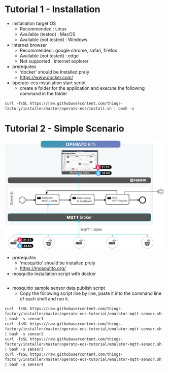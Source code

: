 # Tutorial 1 - Installation

- installation target OS
  - Recommended : Linux
  - Available (tested) : MacOS
  - Available (not tested) : Windows
- internet browser
  - Recommended : google chrome, safari, firefox
  - Available (not tested) : edge
  - Not supported : internet explorer
- prerequites
  - ‘docker' should be Installed prely
  - https://www.docker.com/
- operato-ecs installation start script
  - create a folder for the application and execute the following command in the folder

```
curl -fsSL https://raw.githubusercontent.com/things-factory/installer/master/operato-ecs/install.sh | bash -s
```

# Tutorial 2 - Simple Scenario

![Scenario Diagram](./tutorial-02-scenario.jpg)

- prerequites
  - ‘mosquitto’ should be installed prely
  - https://mosquitto.org/
- mosquitto installation script with docker

```

```

- mosquitto sample sensor data publish script
  - Copy the following script line by line, paste it into the command line of each shell and run it.

```
curl -fsSL https://raw.githubusercontent.com/things-factory/installer/master/operato-ecs-tutorial/emulator-mqtt-sensor.sh | bash -s sensor1
curl -fsSL https://raw.githubusercontent.com/things-factory/installer/master/operato-ecs-tutorial/emulator-mqtt-sensor.sh | bash -s sensor2
curl -fsSL https://raw.githubusercontent.com/things-factory/installer/master/operato-ecs-tutorial/emulator-mqtt-sensor.sh | bash -s sensor3
curl -fsSL https://raw.githubusercontent.com/things-factory/installer/master/operato-ecs-tutorial/emulator-mqtt-sensor.sh | bash -s sensor4
```
